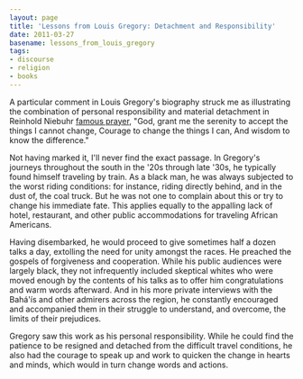 ```yaml
---
layout: page
title: 'Lessons from Louis Gregory: Detachment and Responsibility'
date: 2011-03-27
basename: lessons_from_louis_gregory
tags:
- discourse
- religion
- books
---
```


A particular comment in Louis Gregory's biography struck me as illustrating the
combination of personal responsibility and material detachment in Reinhold
Niebuhr <a href="http://en.wikipedia.org/wiki/Serenity_Prayer">famous
prayer</a>, "God, grant me the serenity to accept the things I cannot change,
Courage to change the things I can, And wisdom to know the difference."

<!--more-->

Not having marked it, I'll never find the exact passage. In Gregory's journeys
throughout the south in the '20s through late '30s, he typically found himself
traveling by train. As a black man, he was always subjected to the worst riding
conditions: for instance, riding directly behind, and in the dust of, the coal
truck. But he was not one to complain about this or try to change his immediate
fate. This applies equally to the appalling lack of hotel, restaurant, and other
public accommodations for traveling African Americans.

Having disembarked, he would proceed to give sometimes half a dozen talks a day,
extolling the need for unity amongst the races. He preached the gospels of
forgiveness and cooperation. While his public audiences were largely black, they
not infrequently included skeptical whites who were moved enough by the contents
of his talks as to offer him congratulations and warm words afterward. And in
his more private interviews with the Bah&aacute;'&iacute;s and other admirers
across the region, he constantly encouraged and accompanied them in their
struggle to understand, and overcome, the limits of their prejudices.

Gregory saw this work as his personal responsibility. While he could find the
patience to be resigned and detached from the difficult travel conditions, he
also had the courage to speak up and work to quicken the change in hearts and
minds, which would in turn change words and actions.
